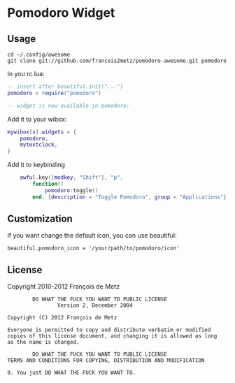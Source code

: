 # Pomodoro Widget

## Usage

    cd ~/.config/awesome
    git clone git://github.com/francois2metz/pomodoro-awesome.git pomodoro

In you rc.lua:

```lua
-- insert after beautiful.init("...")
pomodoro = require("pomodoro")

-- widget is now available in pomodoro:
```

Add it to your wibox:

```lua
mywibox[s].widgets = {
    pomodoro,
    mytextclock,
}
```

Add it to keybinding

```lua
    awful.key({modkey, "Shift"}, "p",
        function()
            pomodoro:toggle()
        end, {description = "Toggle Pomodoro", group = "Applications"}),
```

## Customization

If you want change the default icon, you can use beautiful:

    beautiful.pomodoro_icon = '/your/path/to/pomodoro/icon'

## License

Copyright 2010-2012 François de Metz

            DO WHAT THE FUCK YOU WANT TO PUBLIC LICENSE
                    Version 2, December 2004

    Copyright (C) 2012 François de Metz

    Everyone is permitted to copy and distribute verbatim or modified
    copies of this license document, and changing it is allowed as long
    as the name is changed.

            DO WHAT THE FUCK YOU WANT TO PUBLIC LICENSE
    TERMS AND CONDITIONS FOR COPYING, DISTRIBUTION AND MODIFICATION

    0. You just DO WHAT THE FUCK YOU WANT TO.
